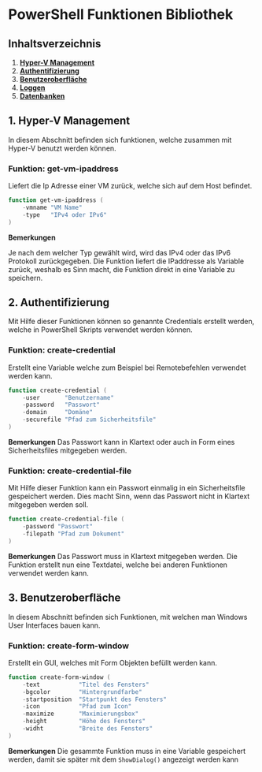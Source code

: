 # PowerShell Funktionen Bibliothek

## Inhaltsverzeichnis
1. **[Hyper-V Management](#1-hyper-v-management)**
2. **[Authentifizierung](#2-authentifizierung)**
3. **[Benutzeroberfläche](#3-benutzeroberfläche)**
4. **[Loggen](#4-loggen)**
5. **[Datenbanken](#5-datenbanken)**

## 1. Hyper-V Management
In diesem Abschnitt befinden sich funktionen, welche zusammen mit Hyper-V benutzt werden können.

### Funktion: get-vm-ipaddress
Liefert die Ip Adresse einer VM zurück, welche sich auf dem Host befindet.

```ps1
function get-vm-ipaddress (
    -vmname "VM Name"
    -type   "IPv4 oder IPv6"
)
```

**Bemerkungen**

Je nach dem welcher Typ gewählt wird, wird das IPv4 oder das IPv6 Protokoll zurückgegeben. Die Funktion liefert die IPaddresse als Variable zurück, weshalb es Sinn macht, die Funktion direkt in eine Variable zu speichern.

## 2. Authentifizierung
Mit Hilfe dieser Funktionen können so genannte Credentials erstellt werden, welche in PowerShell Skripts verwendet werden können.

### Funktion: create-credential
Erstellt eine Variable welche zum Beispiel bei Remotebefehlen verwendet werden kann.

```ps1
function create-credential (
    -user       "Benutzername"
    -password   "Passwort"
    -domain     "Domäne"
    -securefile "Pfad zum Sicherheitsfile"
)
```

**Bemerkungen**
Das Passwort kann in Klartext oder auch in Form eines Sicherheitsfiles mitgegeben werden.

### Funktion: create-credential-file
Mit Hilfe dieser Funktion kann ein Passwort einmalig in ein Sicherheitsfile gespeichert werden. Dies macht Sinn, wenn das Passwort nicht in Klartext mitgegeben werden soll.

```ps1
function create-credential-file (
    -password "Passwort"
    -filepath "Pfad zum Dokument"
)
```

**Bemerkungen**
Das Passwort muss in Klartext mitgegeben werden. Die Funktion erstellt nun eine Textdatei, welche bei anderen Funktionen verwendet werden kann.

## 3. Benutzeroberfläche
In diesem Abschnitt befinden sich Funktionen, mit welchen man Windows User Interfaces bauen kann.

### Funktion: create-form-window
Erstellt ein GUI, welches mit Form Objekten befüllt werden kann.

```ps1
function create-form-window (
    -text           "Titel des Fensters"
    -bgcolor        "Hintergrundfarbe"
    -startposition  "Startpunkt des Fensters"
    -icon           "Pfad zum Icon"
    -maximize       "Maximierungsbox"
    -height         "Höhe des Fensters"
    -widht          "Breite des Fensters"
)
```

**Bemerkungen**
Die gesammte Funktion muss in eine Variable gespeichert werden, damit sie später mit dem `ShowDialog()` angezeigt werden kann
